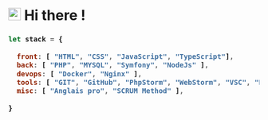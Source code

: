# <img src="https://media.giphy.com/media/hvRJCLFzcasrR4ia7z/giphy.gif" width="25px"> Hi there ! 

<h3>

```js
let stack = {
    
  front: [ "HTML", "CSS", "JavaScript", "TypeScript"],
  back: [ "PHP", "MYSQL", "Symfony", "NodeJs" ],
  devops: [ "Docker", "Nginx" ],  
  tools: [ "GIT", "GitHub", "PhpStorm", "WebStorm", "VSC", "Blender" ],
  misc: [ "Anglais pro", "SCRUM Method" ],
  
}
```
</h3>
